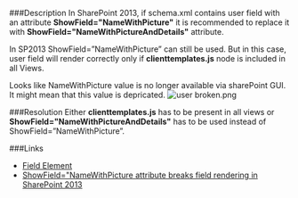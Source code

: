 ﻿<properties 
	pageTitle="RESP515106: Incorrect 'ShowField' attr value" 
    pageName="resp515106"
    parentPageId="xml"
/>

###Description
In SharePoint 2013, if schema.xml contains user field with an attribute **ShowField="NameWithPicture"** it is recommended to replace it with **ShowField="NameWithPictureAndDetails"** attribute.

In SP2013 ShowField=”NameWithPicture” can still be used. But in this case, user field will render correctly only if **<JSLink>clienttemplates.js</JSLink>** node is included in all Views. 

Looks like NameWithPicture value is no longer available via sharePoint GUI. It might mean that this value is depricated.
<img title="user broken.png" src="http://download-codeplex.sec.s-msft.com/Download?ProjectName=spcafcontrib&amp;DownloadId=778645" alt="user broken.png" />

###Resolution
Either **<JSLink>clienttemplates.js</JSLink>** has to be present in all views or **ShowField="NameWithPictureAndDetails"** has to be used instead of ShowField=”NameWithPicture”.

###Links
- [Field Element](http://msdn.microsoft.com/en-us/library/office/aa979575(v=office.14).aspx)
- [ShowField="NameWithPicture attribute breaks field rendering in SharePoint 2013](http://shareden.blogspot.ru/2013/11/showfieldnamewithpicture-attribute.html)